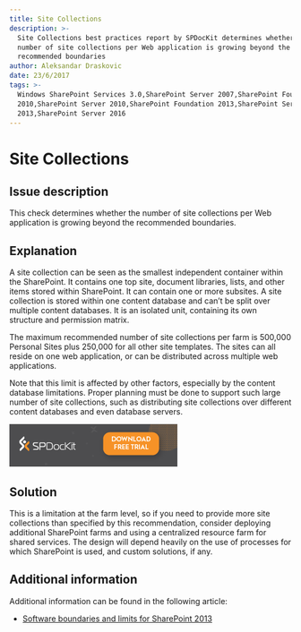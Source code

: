 ```yaml
---
title: Site Collections
description: >-
  Site Collections best practices report by SPDocKit determines whether the
  number of site collections per Web application is growing beyond the
  recommended boundaries
author: Aleksandar Draskovic
date: 23/6/2017
tags: >-
  Windows SharePoint Services 3.0,SharePoint Server 2007,SharePoint Foundation
  2010,SharePoint Server 2010,SharePoint Foundation 2013,SharePoint Server
  2013,SharePoint Server 2016
---
```


# Site Collections

## Issue description

This check determines whether the number of site collections per Web application is growing beyond the recommended boundaries.

## Explanation

A site collection can be seen as the smallest independent container within the SharePoint. It contains one top site, document libraries, lists, and other items stored within SharePoint. It can contain one or more subsites. A site collection is stored within one content database and can’t be split over multiple content databases. It is an isolated unit, containing its own structure and permission matrix.

The maximum recommended number of site collections per farm is 500,000 Personal Sites plus 250,000 for all other site templates. The sites can all reside on one web application, or can be distributed across multiple web applications.

Note that this limit is affected by other factors, especially by the content database limitations. Proper planning must be done to support such large number of site collections, such as distributing site collections over different content databases and even database servers.

[![Download SPDocKit](../../../.gitbook/assets/spdockit_download.png)](http://bit.ly/2US0Zna)

## Solution

This is a limitation at the farm level, so if you need to provide more site collections than specified by this recommendation, consider deploying additional SharePoint farms and using a centralized resource farm for shared services. The design will depend heavily on the use of processes for which SharePoint is used, and custom solutions, if any.

## Additional information

Additional information can be found in the following article:

* [Software boundaries and limits for SharePoint 2013](https://technet.microsoft.com/en-us/library/cc262787.aspx)

